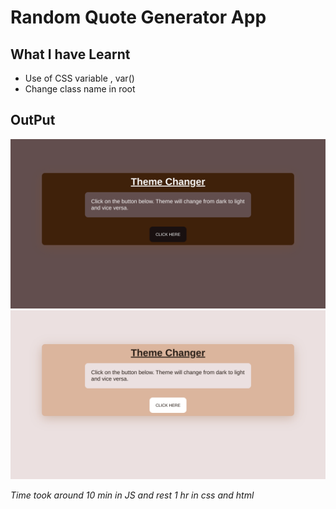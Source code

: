 # Random Quote Generator App


## What I have Learnt
- Use of CSS variable , var()
- Change class name in root

## OutPut
![Theme Changer](./dark.png)
![Theme Changer](./light.png)


*Time took around 10 min in JS and rest 1 hr in css and html*